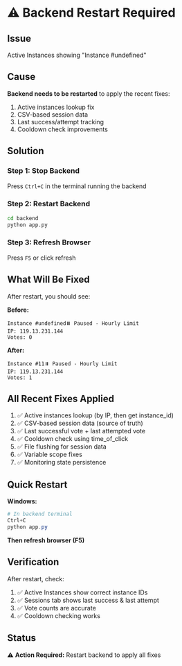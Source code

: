 # ⚠️ Backend Restart Required

## Issue

Active Instances showing "Instance #undefined"

## Cause

**Backend needs to be restarted** to apply the recent fixes:
1. Active instances lookup fix
2. CSV-based session data
3. Last success/attempt tracking
4. Cooldown check improvements

## Solution

### Step 1: Stop Backend

Press `Ctrl+C` in the terminal running the backend

### Step 2: Restart Backend

```bash
cd backend
python app.py
```

### Step 3: Refresh Browser

Press `F5` or click refresh

## What Will Be Fixed

After restart, you should see:

**Before:**
```
Instance #undefined⏸️ Paused - Hourly Limit
IP: 119.13.231.144
Votes: 0
```

**After:**
```
Instance #11⏸️ Paused - Hourly Limit
IP: 119.13.231.144
Votes: 1
```

## All Recent Fixes Applied

1. ✅ Active instances lookup (by IP, then get instance_id)
2. ✅ CSV-based session data (source of truth)
3. ✅ Last successful vote + last attempted vote
4. ✅ Cooldown check using time_of_click
5. ✅ File flushing for session data
6. ✅ Variable scope fixes
7. ✅ Monitoring state persistence

## Quick Restart

**Windows:**
```powershell
# In backend terminal
Ctrl+C
python app.py
```

**Then refresh browser (F5)**

## Verification

After restart, check:
1. ✅ Active Instances show correct instance IDs
2. ✅ Sessions tab shows last success & last attempt
3. ✅ Vote counts are accurate
4. ✅ Cooldown checking works

## Status

⚠️ **Action Required:** Restart backend to apply all fixes
